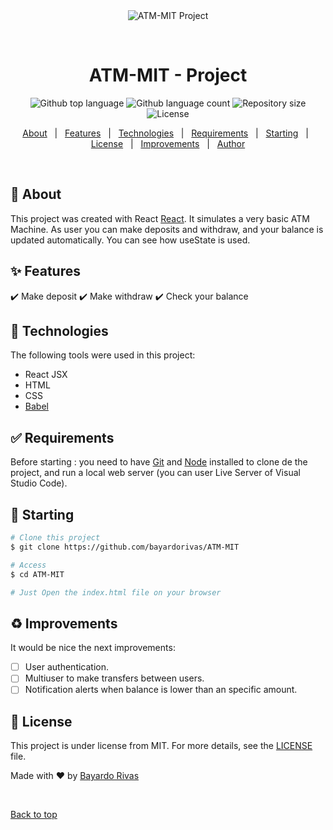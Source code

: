 ﻿<div align="center" id="top"> 
  <img src="./splash.png" alt="ATM-MIT Project" />

  &#xa0;

  <!-- <a href="https://realtimebustracker.netlify.app">Splash</a> -->
</div>

<h1 align="center">ATM-MIT - Project</h1>

<p align="center">
  <img alt="Github top language" src="https://img.shields.io/github/languages/top/bayardorivas/ATM-MIT?color=56BEB8">

  <img alt="Github language count" src="https://img.shields.io/github/languages/count/bayardorivas/ATM-MIT?color=56BEB8">

  <img alt="Repository size" src="https://img.shields.io/github/repo-size/bayardorivas/ATM-MIT?color=56BEB8">

  <img alt="License" src="https://img.shields.io/github/license/bayardorivas/ATM-MIT?color=56BEB8">

  <!-- <img alt="Github issues" src="https://img.shields.io/github/issues/bayardorivas/ATM-MIT?color=56BEB8" /> -->

  <!-- <img alt="Github forks" src="https://img.shields.io/github/forks/bayardorivas/ATM-MIT?color=56BEB8" /> -->

  <!-- <img alt="Github stars" src="https://img.shields.io/github/stars/bayardorivas/ATM-MIT?color=56BEB8" /> -->
</p>

<!-- Status -->

<!-- <h4 align="center"> 
	🚧  Real Time Bus Tracker 🚀 Under construction...  🚧
</h4> 

<hr> -->

<p align="center">
  <a href="#dart-about">About</a> &#xa0; | &#xa0; 
  <a href="#sparkles-features">Features</a> &#xa0; | &#xa0;
  <a href="#rocket-technologies">Technologies</a> &#xa0; | &#xa0;
  <a href="#white_check_mark-requirements">Requirements</a> &#xa0; | &#xa0;
  <a href="#checkered_flag-starting">Starting</a> &#xa0; | &#xa0;
  <a href="#memo-license">License</a> &#xa0; | &#xa0;
  <a href="#recycle-improvements">Improvements</a> &#xa0; | &#xa0;	
  <a href="https://github.com/bayardorivas" target="_blank">Author</a>
</p>

<br>

## :dart: About ##

This project was created with React [React](https://en.reactjs.org/). It simulates a very basic ATM Machine. As user you can make deposits and withdraw, and your balance is updated automatically. You can see how useState is used.

## :sparkles: Features ##

:heavy_check_mark: Make deposit
:heavy_check_mark: Make withdraw
:heavy_check_mark: Check your balance

## :rocket: Technologies ##

The following tools were used in this project:

- React JSX 
- HTML
- CSS
- [Babel](https://babeljs.io/)

## :white_check_mark: Requirements ##

Before starting : you need to have [Git](https://git-scm.com) and [Node](https://nodejs.org/en/) installed to clone de the project, and run a local web server (you can user Live Server of Visual Studio Code).

## :checkered_flag: Starting ##

```bash
# Clone this project
$ git clone https://github.com/bayardorivas/ATM-MIT

# Access
$ cd ATM-MIT

# Just Open the index.html file on your browser
```
## :recycle: Improvements ##

It would be nice the next improvements:
- [ ] User authentication.
- [ ] Multiuser to make transfers between users.
- [ ] Notification alerts when balance is lower than an specific amount.

## :memo: License ##

This project is under license from MIT. For more details, see the [LICENSE](LICENSE.md) file.


Made with :heart: by <a href="https://github.com/bayardorivas" target="_blank">Bayardo Rivas</a>

&#xa0;

<a href="#top">Back to top</a>
